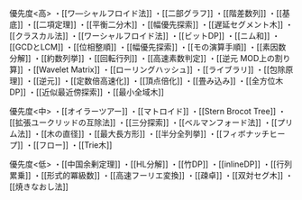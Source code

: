 優先度<高>
・[[ワ―シャルフロイド法]]
・[[二部グラフ]]
・[[階差数列]]
・[[基底]]
・[[二項定理]]
・[[平衡二分木]]
・[[幅優先探索]]
・[[遅延セグメント木]]
・[[クラスカル法]]
・[[ワーシャルフロイド法]]
・[[ビットDP]]
・[[ニム和]]
・[[GCDとLCM]]
・[[位相整順]]
・[[幅優先探索]]
・[[モの演算手順]]
・[[素因数分解]]
・[[約数列挙]]
・[[回転行列]]
・[[高速素数判定]]
・[[逆元 MOD上の割り算]]
・[[Wavelet Matrix]]
・[[ローリングハッシュ]]
・[[ライブラリ]]
・[[包除原理]]
・[[逆元]]
・[[定数倍高速化]]
・[[頂点倍化]]
・[[畳み込み]]
・[[全方位木DP]]
・[[近似最近傍探索]]
・[[最小全域木]]

優先度<中>
・[[オイラーツアー]]
・[[マトロイド]]
・[[Stern Brocot Tree]]
・[[拡張ユークリッドの互除法]]
・[[三分探索]]
・[[ベルマンフォード法]]
・[[プリム法]]
・[[木の直径]]
・[[最大長方形]]
・[[半分全列挙]]
・[[フィボナッチヒープ]]
・[[フロー]]
・[[Trie木]]

優先度<低>
・[[中国余剰定理]]
・[[HL分解]]
・[[竹DP]]
・[[inlineDP]]
・[[行列累乗]]
・[[形式的冪級数]]
・[[高速フーリエ変換]]
・[[疎卓]]
・[[双対セグ木]]
・[[焼きなおし法]]